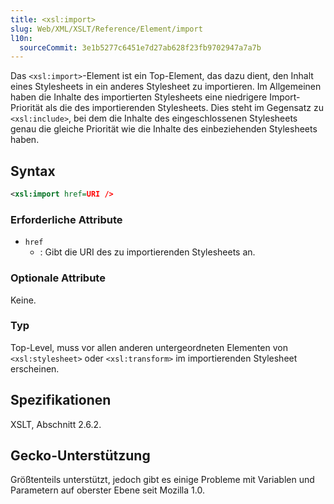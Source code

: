 ```yaml
---
title: <xsl:import>
slug: Web/XML/XSLT/Reference/Element/import
l10n:
  sourceCommit: 3e1b5277c6451e7d27ab628f23fb9702947a7a7b
---
```


Das `<xsl:import>`-Element ist ein Top-Element, das dazu dient, den Inhalt eines Stylesheets in ein anderes Stylesheet zu importieren. Im Allgemeinen haben die Inhalte des importierten Stylesheets eine niedrigere Import-Priorität als die des importierenden Stylesheets. Dies steht im Gegensatz zu `<xsl:include>`, bei dem die Inhalte des eingeschlossenen Stylesheets genau die gleiche Priorität wie die Inhalte des einbeziehenden Stylesheets haben.

## Syntax

```xml
<xsl:import href=URI />
```

### Erforderliche Attribute

- `href`
  - : Gibt die URI des zu importierenden Stylesheets an.

### Optionale Attribute

Keine.

### Typ

Top-Level, muss vor allen anderen untergeordneten Elementen von `<xsl:stylesheet>` oder `<xsl:transform>` im importierenden Stylesheet erscheinen.

## Spezifikationen

XSLT, Abschnitt 2.6.2.

## Gecko-Unterstützung

Größtenteils unterstützt, jedoch gibt es einige Probleme mit Variablen und Parametern auf oberster Ebene seit Mozilla 1.0.
